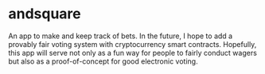 # andsquare
An app to make and keep track of bets. In the future, I hope to add a provably fair voting system with cryptocurrency smart contracts. Hopefully, this app will serve not only as a fun way for people to fairly conduct wagers but also as a proof-of-concept for good electronic voting.
